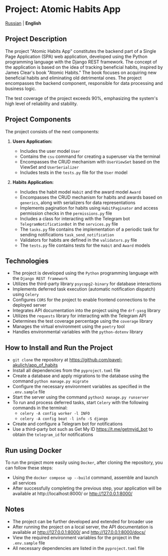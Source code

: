 # Project: Atomic Habits App

[Russian](../README.md) | **English**

## Project Description

The project "Atomic Habits App" constitutes the backend part of a Single Page Application (SPA) web application, developed using the Python programming language with the Django REST framework.
The concept of the application is based on the idea of tracking beneficial habits, inspired by James Clear's book "Atomic Habits." The book focuses on acquiring new beneficial habits and eliminating old detrimental ones.
The project encompasses the backend component, responsible for data processing and business logic.

The test coverage of the project exceeds 90%, emphasizing the system's high level of reliability and stability.

## Project Components
The project consists of the next components:

1. **Users Application:**
    - Includes the user model `User`
    - Contains the `csu` command for creating a superuser via the terminal
    - Encompasses the CRUD mechanism with `UserViewSet` based on the ViewSet and `UserSerializer`
    - Includes tests in the `tests.py` file for the `User` model

2. **Habits Application:**
   - Includes the habit model `Habit` and the award model `Award`
   - Encompasses the CRUD mechanism for habits and awards based on `generics`, along with serializers for data representations
   - Implements pagination for habits using `HabitPaginator` and access permission checks in the `permissions.py` file
   - Includes a class for interacting with the Telegram bot `TelegramNotificationBot` in the `services.py` file
   - The `tasks.py` file contains the implementation of a periodic task for sending notifications `task_send_notification`
   - Validators for habits are defined in the `validators.py` file
   - The `tests.py` file contains tests for the `Habit` and `Award` models

## Technologies
   - The project is developed using the `Python` programming language with the `Django REST framework`
   - Utilizes the third-party library `psycopg2-binary` for database interactions
   - Implements deferred task execution (automatic notification dispatch) using `Celery`
   - Configures `CORS` for the project to enable frontend connections to the deployed server
   - Integrates API documentation into the project using the `drf-yasg` library
   - Utilizes the `requests` library for interacting with the Telegram API
   - Determines the test coverage percentage using the `coverage` library
   - Manages the virtual environment using the `poetry` tool
   - Handles environmental variables with the `python-dotenv` library

## How to Install and Run the Project
   - `git clone` the repository at https://github.com/pavel-akulich/app_of_habits 
   - Install all dependencies from the `pyproject.toml` file
   - Create a database and apply migrations to the database using the command `python manage.py migrate`
   - Configure the necessary environment variables as specified in the `.env.sample` file 
   - Start the server using the command `python3 manage.py runserver`
   - To run and process deferred tasks, start `Celery` with the following commands in the terminal:
     * `celery -A config worker -l INFO`
     * `celery -A config beat -l info -S django`
   - Create and configure a Telegram bot for notifications
   - Use a third-party bot such as Get My ID https://t.me/getmyid_bot to obtain the `telegram_id` for notifications

## Run using Docker
To run the project more easily using `Docker`, after cloning the repository, you can follow these steps:
   - Using the `docker compose up --build` command, assemble and launch all services
- After successfully completing the previous step, your application will be available at http://localhost:8000/ or http://127.0.0.1:8000/

## Notes
   - The project can be further developed and extended for broader use
   - After running the project on a local server, the API documentation is available at http://127.0.0.1:8000/ and http://127.0.0.1:8000/docs/
   - View the required environment variables for the project in the `.env.sample` file
   - All necessary dependencies are listed in the `pyproject.toml` file
